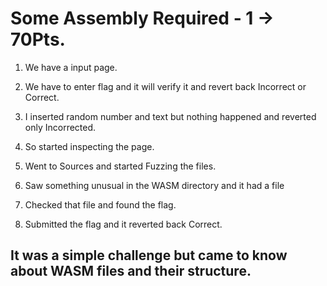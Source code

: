 # Some Assembly Required - 1    →  70Pts.

1. We have a input page.

2. We have to enter flag and it will verify it and revert back Incorrect or Correct.

3. I inserted random number and text but nothing happened and reverted only Incorrected.

4. So started inspecting the page.

5. Went to Sources and started Fuzzing the files.

6. Saw something unusual in the WASM directory and it had a file

7. Checked that file and found the flag.

8. Submitted the flag and it reverted back Correct.


## It was a simple challenge but came to know about WASM files and their structure.
